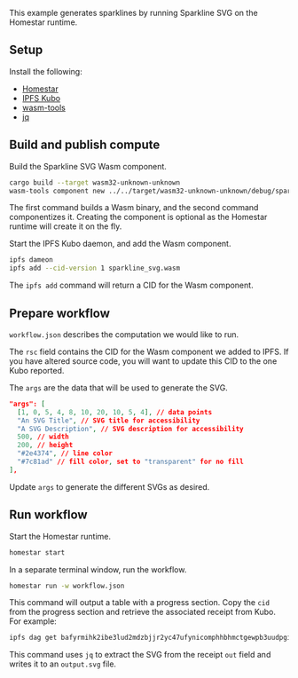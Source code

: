 This example generates sparklines by running Sparkline SVG on the Homestar runtime.

## Setup

Install the following:

- [Homestar][homestar]
- [IPFS Kubo][kubo]
- [wasm-tools][wasm-tools]
- [jq][jq]

## Build and publish compute

Build the Sparkline SVG Wasm component.

```sh
cargo build --target wasm32-unknown-unknown
wasm-tools component new ../../target/wasm32-unknown-unknown/debug/sparkline_svg.wasm -o ./sparkline_svg.wasm
```

The first command builds a Wasm binary, and the second command componentizes it. Creating the component is optional as the Homestar runtime will create it on the fly.

Start the IPFS Kubo daemon, and add the Wasm component.

```sh
ipfs dameon
ipfs add --cid-version 1 sparkline_svg.wasm
```

The `ipfs add` command will return a CID for the Wasm component.

## Prepare workflow

`workflow.json` describes the computation we would like to run.

The `rsc` field contains the CID for the Wasm component we added to IPFS. If you have altered source code, you will want to update this CID to the one Kubo reported.

The `args` are the data that will be used to generate the SVG.

```json
"args": [
  [1, 0, 5, 4, 8, 10, 20, 10, 5, 4], // data points
  "An SVG Title", // SVG title for accessibility
  "A SVG Description", // SVG description for accessibility
  500, // width
  200, // height
  "#2e4374", // line color
  "#7c81ad" // fill color, set to "transparent" for no fill
],
```

Update `args` to generate the different SVGs as desired.

## Run workflow

Start the Homestar runtime.

```sh
homestar start
```

In a separate terminal window, run the workflow.

```sh
homestar run -w workflow.json
```

This command will output a table with a progress section. Copy the `cid` from the progress section and retrieve the associated receipt from Kubo. For example:

```sh
ipfs dag get bafyrmihk2ibe3lud2mdzbjjr2yc47ufynicomphhbhmctgewpb3uudpgia | jq ."out[1]" --raw-output > output.svg
```

This command uses `jq` to extract the SVG from the receipt `out` field and writes it to an `output.svg` file.

[homestar]: https://docs.everywhere.computer/getting-started/setup-your-local-node#installing-homestar
[kubo]: https://docs.ipfs.tech/install/command-line/#install-official-binary-distributions
[wasm-tools]: https://github.com/bytecodealliance/wasm-tools#installation
[jq]: https://jqlang.github.io/jq/download/
